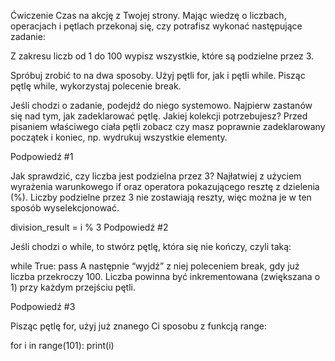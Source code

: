 Ćwiczenie
Czas na akcję z Twojej strony. Mając wiedzę o liczbach, operacjach i pętlach przekonaj się, czy potrafisz wykonać następujące zadanie:

Z zakresu liczb od 1 do 100 wypisz wszystkie, które są podzielne przez 3.

Spróbuj zrobić to na dwa sposoby. Użyj pętli for, jak i pętli while. Pisząc pętlę while, wykorzystaj polecenie break.

Jeśli chodzi o zadanie, podejdź do niego systemowo. Najpierw zastanów się nad tym, jak zadeklarować pętlę. Jakiej kolekcji potrzebujesz? Przed pisaniem właściwego ciała pętli zobacz czy masz poprawnie zadeklarowany początek i koniec, np. wydrukuj wszystkie elementy.

Podpowiedź #1

Jak sprawdzić, czy liczba jest podzielna przez 3? Najłatwiej z użyciem wyrażenia warunkowego if oraz operatora pokazującego resztę z dzielenia (%). Liczby podzielne przez 3 nie zostawiają reszty, więc można je w ten sposób wyselekcjonować.

division_result = i % 3
Podpowiedź #2

Jeśli chodzi o while, to stwórz pętlę, która się nie kończy, czyli taką:

while True:
pass
A następnie “wyjdź” z niej poleceniem break, gdy już liczba przekroczy 100. Liczba powinna być inkrementowana (zwiększana o 1) przy każdym przejściu pętli.

Podpowiedź #3

Pisząc pętlę for, użyj już znanego Ci sposobu z funkcją range:

for i in range(101):
print(i)